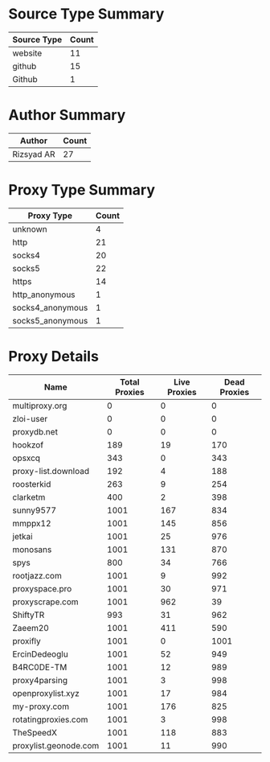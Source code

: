 # Source Type Summary

| Source Type | Count |
|-------------|-------|
| website | 11 |
| github | 15 |
| Github | 1 |


# Author Summary

| Author | Count |
|--------|-------|
| Rizsyad AR | 27 |


# Proxy Type Summary

| Proxy Type | Count |
|------------|-------|
| unknown | 4 |
| http | 21 |
| socks4 | 20 |
| socks5 | 22 |
| https | 14 |
| http_anonymous | 1 |
| socks4_anonymous | 1 |
| socks5_anonymous | 1 |


# Proxy Details

| Name | Total Proxies | Live Proxies | Dead Proxies |
|------|---------------|--------------|---------------|
| multiproxy.org | 0 | 0 | 0 |
| zloi-user | 0 | 0 | 0 |
| proxydb.net | 0 | 0 | 0 |
| hookzof | 189 | 19 | 170 |
| opsxcq | 343 | 0 | 343 |
| proxy-list.download | 192 | 4 | 188 |
| roosterkid | 263 | 9 | 254 |
| clarketm | 400 | 2 | 398 |
| sunny9577 | 1001 | 167 | 834 |
| mmppx12 | 1001 | 145 | 856 |
| jetkai | 1001 | 25 | 976 |
| monosans | 1001 | 131 | 870 |
| spys | 800 | 34 | 766 |
| rootjazz.com | 1001 | 9 | 992 |
| proxyspace.pro | 1001 | 30 | 971 |
| proxyscrape.com | 1001 | 962 | 39 |
| ShiftyTR | 993 | 31 | 962 |
| Zaeem20 | 1001 | 411 | 590 |
| proxifly | 1001 | 0 | 1001 |
| ErcinDedeoglu | 1001 | 52 | 949 |
| B4RC0DE-TM | 1001 | 12 | 989 |
| proxy4parsing | 1001 | 3 | 998 |
| openproxylist.xyz | 1001 | 17 | 984 |
| my-proxy.com | 1001 | 176 | 825 |
| rotatingproxies.com | 1001 | 3 | 998 |
| TheSpeedX | 1001 | 118 | 883 |
| proxylist.geonode.com | 1001 | 11 | 990 |

